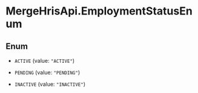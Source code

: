 # MergeHrisApi.EmploymentStatusEnum

## Enum


* `ACTIVE` (value: `"ACTIVE"`)

* `PENDING` (value: `"PENDING"`)

* `INACTIVE` (value: `"INACTIVE"`)


